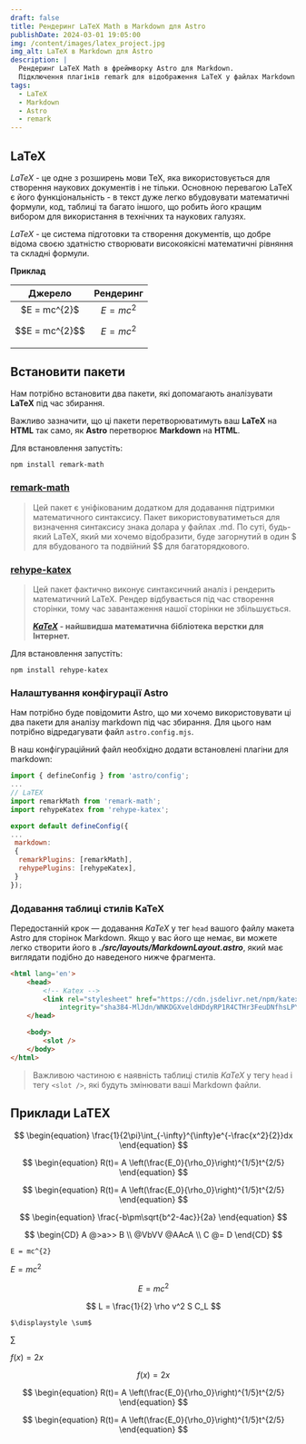 ```yaml
---
draft: false
title: Рендеринг LaTeX Math в Markdown для Astro
publishDate: 2024-03-01 19:05:00
img: /content/images/latex_project.jpg
img_alt: LaTeX в Markdown для Astro
description: |
  Рендеринг LaTeX Math в фреймворку Astro для Markdown.
  Підключення плагінів remark для відображення LaTeX у файлах Markdown або MDX для Astro.
tags:
  - LaTeX
  - Markdown
  - Astro
  - remark
---
```


## LaTeX

$LaTeX$ - це одне з розширень мови TeX, яка використовується для створення наукових документів і не тільки. Основною перевагою LaTeX є його функціональність - в текст дуже легко вбудовувати математичні формули, код, таблиці та багато іншого, що робить його кращим вибором для використання в технічних та наукових галузях.

$LaTeX$ - це система підготовки та створення документів, що добре відома своєю здатністю створювати високоякісні математичні рівняння та складні формули.

**Приклад**

| Джерело           | Рендеринг      |
| :----:            | :----:         |
|\$E = mc^{2}\$     | $E = mc^{2}$   |
|\$\$E = mc^{2}\$\$ | $$E = mc^{2}$$ |
|                   |                |

## Встановити пакети

Нам потрібно встановити два пакети, які допомагають аналізувати **LaTeX** під час збирання.

Важливо зазначити, що ці пакети перетворюватимуть ваш **LaTeX** на **HTML** так само, як **Astro** перетворює **Markdown** на **HTML**.

Для встановлення запустіть:

```npm
npm install remark-math
```

### <a href="https://www.npmjs.com/package/remark-math" title="remark-math" target="_blank">remark-math</a>

> Цей пакет є уніфікованим додатком для додавання підтримки математичного синтаксису. Пакет використовуватиметься для визначення синтаксису знака долара у файлах .md. По суті, будь-який LaTeX, який ми хочемо відобразити, буде загорнутий в один $ для вбудованого та подвійний $$ для багаторядкового.

### <a href="https://www.npmjs.com/package/rehype-katex" title="rehype-katex" target="_blank">rehype-katex</a>

> Цей пакет фактично виконує синтаксичний аналіз і рендерить математичний LaTeX. Рендер відбувається під час створення сторінки, тому час завантаження нашої сторінки не збільшується.<br>
>
> **<a href="https://katex.org/">$KaTeX$</a> - найшвидша математична бібліотека верстки для Інтернет.**

Для встановлення запустіть:

```npm
npm install rehype-katex
```

### Налаштування конфігурації Astro

Нам потрібно буде повідомити Astro, що ми хочемо використовувати ці два пакети для аналізу markdown під час збирання. Для цього нам потрібно відредагувати файл ```astro.config.mjs```.

В наш конфігураційний файл необхідно додати встановлені плагіни для markdown:

```javascript
import { defineConfig } from 'astro/config';
...
// LaTEX
import remarkMath from 'remark-math';
import rehypeKatex from 'rehype-katex';

export default defineConfig({
...
 markdown:
 {
  remarkPlugins: [remarkMath],
  rehypePlugins: [rehypeKatex],
 }
});
```

### Додавання таблиці стилів KaTeX

Передостанній крок — додавання $KaTeX$ у тег ```head``` вашого файлу макета Astro для сторінок Markdown. Якщо у вас його ще немає, ви можете легко створити його в ***./src/layouts/MarkdownLayout.astro***, який має виглядати подібно до наведеного нижче фрагмента.

```html
<html lang='en'>
    <head>
        <!-- Katex -->
        <link rel="stylesheet" href="https://cdn.jsdelivr.net/npm/katex@0.15.2/dist/katex.min.css"
            integrity="sha384-MlJdn/WNKDGXveldHDdyRP1R4CTHr3FeuDNfhsLPYrq2t0UBkUdK2jyTnXPEK1NQ" crossorigin="anonymous">
    </head>

    <body>
        <slot />
    </body>
</html>
```

> Важливою частиною є наявність таблиці стилів $KaTeX$ у тегу ```head``` і тегу ```<slot />```, які будуть змінювати ваші Markdown файли.

## Приклади LaTEX

$$
\begin{equation}
\frac{1}{2\pi}\int_{-\infty}^{\infty}e^{-\frac{x^2}{2}}dx
\end{equation}
$$

$$
\begin{equation}
R(t)= A \left(\frac{E_0}{\rho_0}\right)^{1/5}t^{2/5}
\end{equation}
$$

$$
\begin{equation}
R(t)= A \left(\frac{E_0}{\rho_0}\right)^{1/5}t^{2/5}
\end{equation}
$$

$$
\begin{equation}
\frac{-b\pm\sqrt{b^2-4ac}}{2a}
\end{equation}
$$

$$
\begin{CD}
   A @>a>> B \\
@VbVV @AAcA \\
   C @= D
\end{CD}
$$

```E = mc^{2}```

$E = mc^{2}$

$$E = mc^{2}$$

$$ L = \frac{1}{2} \rho v^2 S C_L $$

```$\displaystyle \sum$``` <div class="text-center"> $\displaystyle \sum$ </div>
<div class="text-center">

$f(x) = 2x$

$$ f(x) = 2x $$

</div>
<div class="text-center">

$$
\begin{equation}
R(t)= A \left(\frac{E_0}{\rho_0}\right)^{1/5}t^{2/5}
\end{equation}
$$

$$
\begin{equation}
R(t)= A \left(\frac{E_0}{\rho_0}\right)^{1/5}t^{2/5}
\end{equation}
$$

</div>
